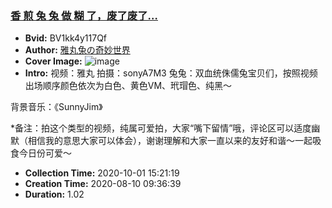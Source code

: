 ### [香 煎 兔 兔 做 糊 了，废了废了…](https://www.bilibili.com/video/BV1kk4y117Qf)
- **Bvid:** BV1kk4y117Qf
- **Author:** [雅丸兔の奇妙世界](https://space.bilibili.com/66806279)
- **Cover Image:** ![image](http://i0.hdslb.com/bfs/archive/9bfe899c2662dc7106824e1382f1aeaee327c050.jpg)
- **Intro:** 视频：雅丸
拍摄：sonyA7M3
兔兔：双血统侏儒兔宝贝们，按照视频出场顺序颜色依次为白色、黄色VM、玳瑁色、纯黑～

背景音乐：《SunnyJim》

*备注：拍这个类型的视频，纯属可爱拍，大家“嘴下留情”哦，评论区可以适度幽默（相信我的意思大家可以体会），谢谢理解和大家一直以来的友好和谐～一起吸食今日份可爱～
- **Collection Time:** 2020-10-01 15:21:19
- **Creation Time:** 2020-08-10 09:36:39
- **Duration:** 1.02

